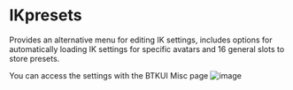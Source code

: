 # IKpresets
Provides an alternative menu for editing IK settings, includes options for automatically loading IK settings for specific avatars and 16 general slots to store presets. 
  
You can access the settings with the BTKUI Misc page
![image](https://user-images.githubusercontent.com/81605232/226432554-af50ec94-3e17-4f32-97ec-a52052a81828.png)
